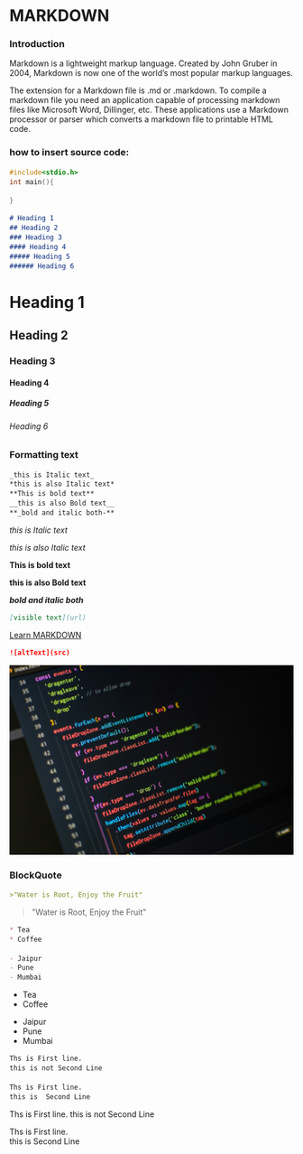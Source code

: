 # MARKDOWN
### Introduction


Markdown is a lightweight markup language. Created by John Gruber in 2004, Markdown is now one of the world’s most popular markup languages.

The extension for a Markdown file is .md or .markdown. To compile a markdown file you need an application capable of processing markdown files like Microsoft Word, Dillinger, etc. These applications use a Markdown processor or parser which converts a markdown file to printable HTML code. 

### how to insert source code:
```c
#include<stdio.h>
int main(){

}
```
```markdown
# Heading 1
## Heading 2
### Heading 3
#### Heading 4
##### Heading 5
###### Heading 6
```
# Heading 1
## Heading 2
### Heading 3
#### Heading 4
##### Heading 5
###### Heading 6

### Formatting text
```markdown
_this is Italic text_
*this is also Italic text*
**This is bold text**
__this is also Bold text__
**_bold and italic both-**
```
_this is Italic text_ 

*this is also Italic text*

**This is bold text**

__this is also Bold text__

**_bold and italic both_**

```markdown
[visible text](url)
```
[Learn MARKDOWN](www.youtube.com/watch?v=4Mnm3drFq9o)

```markdown
![altText](src)
```
![Image](pic.jpg)

### BlockQuote
```markdown
>"Water is Root, Enjoy the Fruit"
```
>"Water is Root, Enjoy the Fruit"

```markdown
* Tea
* Coffee

- Jaipur
- Pune
- Mumbai
```
* Tea
* Coffee

- Jaipur
- Pune
- Mumbai

```markdown
Ths is First line.
this is not Second Line

Ths is First line.  
this is  Second Line
```

Ths is First line.
this is not Second Line

Ths is First line.  
this is  Second Line
